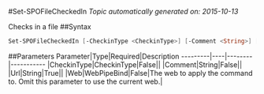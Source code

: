 #Set-SPOFileCheckedIn
*Topic automatically generated on: 2015-10-13*

Checks in a file
##Syntax
```powershell
Set-SPOFileCheckedIn [-CheckinType <CheckinType>] [-Comment <String>] [-Web <WebPipeBind>] -Url <String>
```


##Parameters
Parameter|Type|Required|Description
---------|----|--------|-----------
|CheckinType|CheckinType|False||
|Comment|String|False||
|Url|String|True||
|Web|WebPipeBind|False|The web to apply the command to. Omit this parameter to use the current web.|
